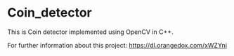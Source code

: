 # Coin_detector
 This is Coin detector implemented using OpenCV in C++.
 

 For further information about this project:
 https://dl.orangedox.com/xWZYni
